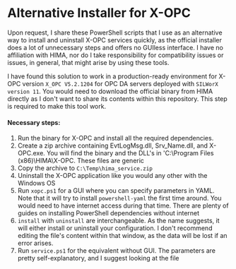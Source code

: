 # Alternative Installer for X-OPC

Upon request, I share these PowerShell scripts that I use as an alternative way to install and uninstall X-OPC services quickly, as the official installer does a lot of unnecessary steps and offers no GUIless interface. I have no affiliation with HIMA, nor do I take responsibility for compatibility issues or issues, in general, that might arise by using these tools.

<picture>

I have found this solution to work in a production-ready environment for X-OPC version `X_OPC V5.2.1204` for OPC DA servers deployed with `SILWorX version 11`.
You would need to download the official binary from HIMA directly as I don't want to share its contents within this repository. This step is required to make this tool work.

#### Necessary steps:

1. Run the binary for X-OPC and install all the required dependencies.
2. Create a zip archive containing EvtLogMsg.dll, Srv_Name.dll, and X-OPC.exe. You will find the binary and the DLL's in 'C:\Program Files (x86)\HIMA\X-OPC. These files are generic
3. Copy the archive to `C:\Temp\hima_service.zip`
4. Uninstall the X-OPC application like you would any other with the Windows OS
5. Run `xopc.ps1` for a GUI where you can specify parameters in YAML. Note that it will try to install `powershell-yaml` the first time around. You would need to have internet access during that time. There are plenty of guides on installing PowerShell dependencies without internet
6. `install` with `uninstall` are interchangeable. As the name suggests, it will either install or uninstall your configuration. I don't recommend editing the file's content within that window, as the data will be lost if an error arises.
7. Run `service.ps1` for the equivalent without GUI. The parameters are pretty self-explanatory, and I suggest looking at the file
